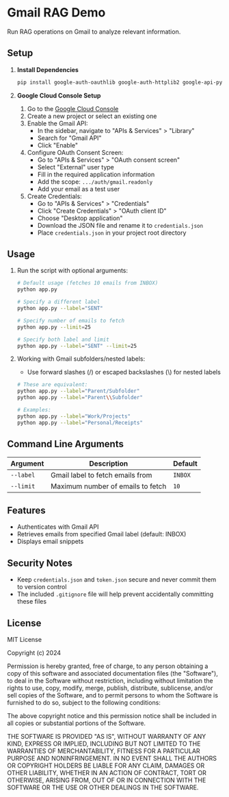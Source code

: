 # Gmail RAG Demo

Run RAG operations on Gmail to analyze relevant information.

## Setup

1. **Install Dependencies**
   ```bash
   pip install google-auth-oauthlib google-auth-httplib2 google-api-python-client
   ```

2. **Google Cloud Console Setup**
   1. Go to the [Google Cloud Console](https://console.cloud.google.com/)
   2. Create a new project or select an existing one
   3. Enable the Gmail API:
      - In the sidebar, navigate to "APIs & Services" > "Library"
      - Search for "Gmail API"
      - Click "Enable"
   4. Configure OAuth Consent Screen:
      - Go to "APIs & Services" > "OAuth consent screen"
      - Select "External" user type
      - Fill in the required application information
      - Add the scope: `.../auth/gmail.readonly`
      - Add your email as a test user
   5. Create Credentials:
      - Go to "APIs & Services" > "Credentials"
      - Click "Create Credentials" > "OAuth client ID"
      - Choose "Desktop application"
      - Download the JSON file and rename it to `credentials.json`
      - Place `credentials.json` in your project root directory

## Usage

1. Run the script with optional arguments:
   ```bash
   # Default usage (fetches 10 emails from INBOX)
   python app.py

   # Specify a different label
   python app.py --label="SENT"

   # Specify number of emails to fetch
   python app.py --limit=25

   # Specify both label and limit
   python app.py --label="SENT" --limit=25
   ```

2. Working with Gmail subfolders/nested labels:
   - Use forward slashes (/) or escaped backslashes (\\) for nested labels
   ```bash
   # These are equivalent:
   python app.py --label="Parent/Subfolder"
   python app.py --label="Parent\\Subfolder"

   # Examples:
   python app.py --label="Work/Projects"
   python app.py --label="Personal/Receipts"
   ```

## Command Line Arguments

| Argument | Description | Default |
|----------|-------------|---------|
| `--label` | Gmail label to fetch emails from | `INBOX` |
| `--limit` | Maximum number of emails to fetch | `10` |

## Features

- Authenticates with Gmail API
- Retrieves emails from specified Gmail label (default: INBOX)
- Displays email snippets

## Security Notes

- Keep `credentials.json` and `token.json` secure and never commit them to version control
- The included `.gitignore` file will help prevent accidentally committing these files

## License

MIT License

Copyright (c) 2024

Permission is hereby granted, free of charge, to any person obtaining a copy
of this software and associated documentation files (the "Software"), to deal
in the Software without restriction, including without limitation the rights
to use, copy, modify, merge, publish, distribute, sublicense, and/or sell
copies of the Software, and to permit persons to whom the Software is
furnished to do so, subject to the following conditions:

The above copyright notice and this permission notice shall be included in all
copies or substantial portions of the Software.

THE SOFTWARE IS PROVIDED "AS IS", WITHOUT WARRANTY OF ANY KIND, EXPRESS OR
IMPLIED, INCLUDING BUT NOT LIMITED TO THE WARRANTIES OF MERCHANTABILITY,
FITNESS FOR A PARTICULAR PURPOSE AND NONINFRINGEMENT. IN NO EVENT SHALL THE
AUTHORS OR COPYRIGHT HOLDERS BE LIABLE FOR ANY CLAIM, DAMAGES OR OTHER
LIABILITY, WHETHER IN AN ACTION OF CONTRACT, TORT OR OTHERWISE, ARISING FROM,
OUT OF OR IN CONNECTION WITH THE SOFTWARE OR THE USE OR OTHER DEALINGS IN THE
SOFTWARE.

